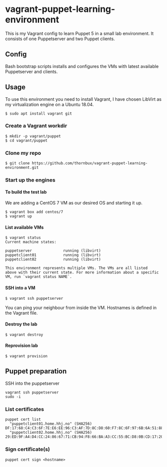 # vagrant-puppet-learning-environment
This is my Vagrant config to learn Puppet 5 in a small lab environment.
It consists of one Puppetserver and two Puppet clients.

## Config
Bash bootstrap scripts installs and configures the VMs with latest available Puppetserver and clients.

## Usage
To use this environment you need to install Vagrant, I have chosen LibVirt as my virtualization engine on a Ubuntu 18.04.
```
$ sudo apt install vagrant git
```

### Create a Vagrant workdir
```
$ mkdir -p vagrant/puppet
$ cd vagrant/puppet
```

### Clone my repo
```
$ git clone https://github.com/thornbux/vagrant-puppet-learning-environment.git
```

### Start up the engines
#### To build the test lab
We are adding a CentOS 7 VM as our desired OS and starting it up.
```
$ vagrant box add centos/7 
$ vagrant up
```

#### List available VMs
```
$ vagrant status
Current machine states:

puppetserver              running (libvirt)
puppetclient01            running (libvirt)
puppetclient02            running (libvirt)

This environment represents multiple VMs. The VMs are all listed
above with their current state. For more information about a specific
VM, run `vagrant status NAME`.
```

#### SSH into a VM
```
$ vagrant ssh puppetserver
```

You can ping your neighbour from inside the VM.
Hostnames is defined in the Vagrant file.

#### Destroy the lab
```
$ vagrant destroy
```

#### Reprovision lab
```
$ vagrant provision
```

## Puppet preparation
SSH into the puppetserver
```
vagrant ssh puppetserver
sudo -i
```

### List certificates
```
puppet cert list 
  "puppetclient01.home.hhj.no" (SHA256) DF:17:68:C4:C3:6F:7E:E6:EE:96:C3:AF:7D:8C:D8:60:F7:8C:6F:97:6B:6A:51:88:43:A1:6A:3F:80:91:80:89
  "puppetclient02.home.hhj.no" (SHA256) 29:ED:9F:A4:D4:CC:24:86:67:71:CB:94:F8:66:BA:A3:CC:55:BC:D8:0B:CD:17:20:8E:BD:51:CA:FF:43:58:F0
```

### Sign certificate(s)
```
puppet cert sign <hostname>
```



